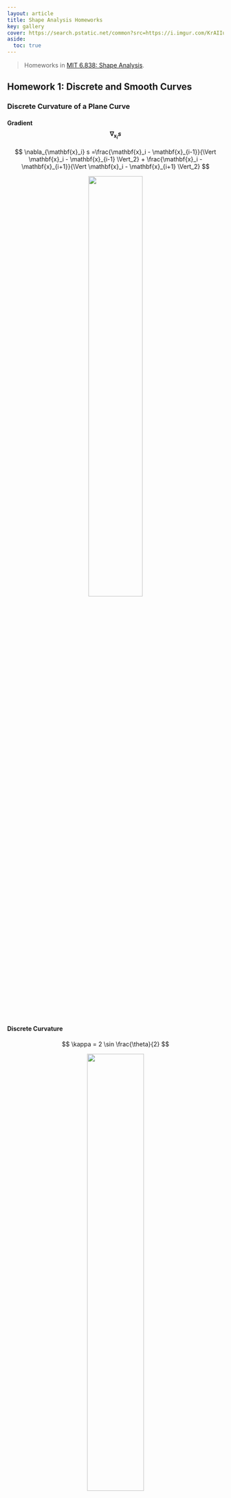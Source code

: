 ```yaml
---
layout: article
title: Shape Analysis Homeworks
key: gallery
cover: https://search.pstatic.net/common?src=https://i.imgur.com/KrAIIuX.gif
aside:
  toc: true
---
```


> Homeworks in [MIT 6.838: Shape Analysis](https://groups.csail.mit.edu/gdpgroup/6838_spring_2021.html).
<!--more-->

## Homework 1: Discrete and Smooth Curves

### Discrete Curvature of a Plane Curve

#### Gradient $$\nabla_{\mathbf{x}_i} s$$

$$
\nabla_{\mathbf{x}_i} s =\frac{\mathbf{x}_i - \mathbf{x}_{i-1}}{\Vert \mathbf{x}_i - \mathbf{x}_{i-1} \Vert_2} + \frac{\mathbf{x}_i - \mathbf{x}_{i+1}}{\Vert \mathbf{x}_i - \mathbf{x}_{i+1} \Vert_2}
$$

<div align=center>
<img src="https://search.pstatic.net/common?src=https://i.imgur.com/HEp18iQ.png" width="50%">
</div>

#### Discrete Curvature

$$
\kappa = 2 \sin \frac{\theta}{2}
$$

<div align=center>
<img src="https://search.pstatic.net/common?src=https://i.imgur.com/YMaEmwy.png" width="51%">
</div>

#### Curve Shortening Flow

$$
\mathbf{x}_i' = \mathbf{x}_i - (\nabla_{\mathbf{x}_i} s) h
$$

<div align=center>
<img src="https://search.pstatic.net/common?src=https://i.imgur.com/J1jChfg.gif" width="50%">
</div>

<div align=center>
<img src="https://search.pstatic.net/common?src=https://i.imgur.com/lE8Rv1s.gif" width="50%">
</div>

<div align=center>
<img src="https://search.pstatic.net/common?src=https://i.imgur.com/KE61wET.gif" width="50%">
</div>

### Discrete Elastic Rods

<div align=center>
<img src="https://search.pstatic.net/common?src=https://i.imgur.com/cHm2IwG.gif" width="45%">
<img src="https://search.pstatic.net/common?src=https://i.imgur.com/VvSJcuN.gif" width="45%">
<img src="https://search.pstatic.net/common?src=https://i.imgur.com/HLOl1tB.gif" width="45%">
<img src="https://search.pstatic.net/common?src=https://i.imgur.com/KrAIIuX.gif" width="45%">
</div>

## Homework 2: Surfaces and Curvature

### Mean Curvature Flow with Explicit Integrator

$$
\frac{\mathbf{p} (t+\tau) - \mathbf{p} (t)}{\tau} = - \mathbf{M}^{-1} (\mathbf{p} (t)) \cdot \mathbf{L} (\mathbf{p} (t)) \cdot \mathbf{p} (t)
$$

$$
\mathbf{p} (t+\tau) = \mathbf{p} (t) - \tau \mathbf{M}^{-1} (\mathbf{p} (t)) \cdot \mathbf{L} (\mathbf{p} (t)) \cdot \mathbf{p} (t)
$$

<div align=center>
<img src="https://search.pstatic.net/common?src=https://i.imgur.com/14jPnsN.gif" width="50%">
</div>

### Mean Curvature Flow with (Semi-)Implicit Integrator

$$
\frac{\mathbf{p} (t+\tau) - \mathbf{p} (t)}{\tau} = - \mathbf{M}^{-1} (\mathbf{p} (t)) \cdot \mathbf{L} (\mathbf{p} (t)) \cdot \mathbf{p} (t+\tau)
$$

$$
\mathbf{p} (t+\tau) =\bigg(\mathbf{I} + \tau \mathbf{M}^{-1} (\mathbf{p} (t)) \cdot \mathbf{L} (\mathbf{p} (t)) \bigg)^{-1} \cdot \mathbf{p} (t) 
$$

<div align=center>
<img src="https://search.pstatic.net/common?src=https://i.imgur.com/Bl0zqwZ.gif" width="50%">
</div>

### Non-Singular Mean Curvature Flow

$$
\mathbf{p} (t+\tau) = \bigg(\mathbf{I} + \tau \mathbf{M}^{-1} (\mathbf{p} (t)) \cdot \mathbf{L} (\mathbf{p} (0)) \bigg)^{-1} \cdot \mathbf{p} (t) 
$$

<div align=center>
<img src="https://search.pstatic.net/common?src=https://i.imgur.com/RDqlDh7.gif" width="50%">
</div>

## Homework 3: Geodesics, Distance, and Metric Embedding

### Swiss-Roll DataSet

<div align=center>
<img src="https://search.pstatic.net/common?src=https://i.imgur.com/KiBi29n.png" width="45%">
</div>

### Maximum Variance Unfolding

<div align=center>
<img src="https://search.pstatic.net/common?src=https://i.imgur.com/s4WDk8X.png" width="45%">
<img src="https://search.pstatic.net/common?src=https://i.imgur.com/eyU9fFs.png" width="45%">
<img src="https://search.pstatic.net/common?src=https://i.imgur.com/EwffIl4.png" width="45%">
<img src="https://search.pstatic.net/common?src=https://i.imgur.com/1FDabII.png" width="45%">
</div>

## Homework 4: Laplacian and Vector Fields

### Helmholtz Decomposition

1. $$\nabla \cdot V = \nabla \cdot \nabla \zeta = \Delta \zeta$$
2. $$\nabla \times W = V - \nabla \zeta$$

### Geodesic Distance from the Laplacian

#### Heat Kernel & Normalized Gradient

<div align=center>
<img src="https://search.pstatic.net/common?src=https://i.imgur.com/92t2TcB.png" width="50%">
</div>

#### Divergences

<div align=center>
<img src="https://search.pstatic.net/common?src=https://i.imgur.com/U3vhQx3.png" width="50%">
</div>

#### Geodesic Distances

<div align=center>
<img src="https://search.pstatic.net/common?src=https://i.imgur.com/JhFYXjq.png" width="50%">
</div>

### Parallel Transport from the Connection Laplacian

<div align=center>
<img src="https://search.pstatic.net/common?src=https://i.imgur.com/GQYwCBz.png" width="50%">
</div>

<div align=center>
<img src="https://search.pstatic.net/common?src=https://i.imgur.com/k5hiqoa.png" width="50%">
</div>

<div align=center>
<img src="https://search.pstatic.net/common?src=https://i.imgur.com/DCl9ppI.png" width="50%">
</div>

### Operator Approach to Tangent Vector Fields

#### Scalar Field Advection

<div align=center>
<img src="https://search.pstatic.net/common?src=https://i.imgur.com/obuaX0R.gif" width="50%">
</div>

## Manifold Optimization and Optimal Transport

### Optimal Transport

(a) $$W(\mathbf{p}, \mathbf{q})$$ measures the minimum cost of transporting $$\mathbf{p}$$ to $$\mathbf{q}$$.

(b) Let $$K_\alpha = e^{-\frac{C}{\alpha}}$$, then

$$
\begin{aligned}
\alpha \cdot \text{KL} (T \Vert K_\alpha) &= \alpha \cdot \sum_{ij} T_{ij} \bigg( \ln{\frac{T_{ij}}{(K_\alpha)_{ij}}} -1 \bigg) = \alpha \cdot \bigg( \sum_{ij} T_{ij} \big( \ln{T_{ij}}-1 \big) - \sum_{ij} T_{ij} \ln{(K_\alpha)_{ij}} \bigg) \\
&= \alpha \cdot \bigg( \sum_{ij} T_{ij} \ln{T_{ij}} - 1 \bigg) + \alpha \cdot \sum_{ij} T_{ij} \cdot \bigg( \frac{C_{ij}}{\alpha} \bigg) \\
&= \sum_{ij} T_{ij} \cdot C_{ij} + \alpha \cdot \bigg( \sum_{ij} T_{ij} \ln{T_{ij}} - 1 \bigg)
\end{aligned}
$$

(c) The Lagrange could be expressed as:

$$
\mathcal{L} (T; \lambda, \mu) = \sum_{ij} T_{ij} \cdot C_{ij} + \alpha \cdot \bigg( \sum_{ij} T_{ij} \ln{T_{ij}} - 1 \bigg) + \sum_i \lambda_i \cdot \bigg( \sum_j T_{ij} - p_i \bigg) + \sum_j \mu_j \cdot \bigg( \sum_i T_{ij} - q_j \bigg)
$$

where $$\lambda_i$$ and $$\mu_j$$ are Lagrange multipliers.

Taking derivative of $$T_{ij}$$, we have:

$$
\frac{\partial \mathcal{L}}{\partial T_{ij}} = C_{ij} + \alpha ( \ln{T_{ij}} + 1 ) + \lambda_i + \mu_j = 0
$$

which implies:

$$
T_{ij} = \exp \bigg\{ - \frac{C_{ij} + \lambda_i + \mu_j}{\alpha} - 1 \bigg\} 
= e^{-\frac{\lambda_i}{\alpha}-\frac{1}{2}} \cdot e^{-\frac{C_{ij}}{\alpha}} \cdot e^{-\frac{\mu_j}{\alpha}-\frac{1}{2}}
$$

Thus, 

$$
T = \text{diag}(\mathbf{v}) \cdot K_\alpha \cdot \text{diag}(\mathbf{w}) 
$$

where

$$
\mathbf{v}_i = e^{-\frac{\lambda_i}{\alpha}-\frac{1}{2}}
$$

$$
\mathbf{w}_j = e^{-\frac{\mu_j}{\alpha}-\frac{1}{2}}
$$

(d) When $$\alpha$$ is small enough, we have

$$
C_{ij} = d^2(x_i, x_j) \approx -2 \times \frac{\alpha}{2} \ln \mathcal{H}_{\frac{\alpha}{2}} (x_i, x_j)
$$

Thus,

$$
\mathcal{H}_{\frac{\alpha}{2}} (x_i, x_j) \approx e^{-\frac{C_{ij}}{\alpha}} = (K_\alpha)_{ij}
$$

(e) If $$k$$ is odd, the Lagrange could be expressed as

$$
\begin{aligned}
\mathcal{L} (T; \lambda) 
&= \text{KL} (T \Vert T^{(k-1)}) + \sum_i \lambda_i \cdot \bigg( \sum_j T_{ij} - p_i \bigg) \\
&= \sum_{ij} T_{ij} \bigg( \ln{T_{ij}} - \ln{T^{(k-1)}_{ij}} -1 \bigg) + \sum_i \lambda_i \cdot \bigg( \sum_j T_{ij} - p_i \bigg) \\
&= \sum_{ij} T_{ij} \bigg( \ln{T_{ij}} - \ln{T^{(k-1)}_{ij}} \bigg) + \sum_i \lambda_i \cdot \bigg( \sum_j T_{ij} - p_i \bigg) - 1
\end{aligned}
$$

Taking derivative of $$T_{ij}$$, we have

$$
\frac{\partial \mathcal{L}}{\partial T_{ij}} = \bigg( \ln{T_{ij}} - \ln{T^{(k-1)}_{ij}} \bigg) + 1 + \lambda_i = 0
$$

Thus,

$$
T_{ij} = \frac{T^{(k-1)}_{ij}}{e^{1+\lambda_i}}
$$

This implies that

$$
T^{(k)} = \text{diag}(\mathbf{\tilde{v}}^{(k)}) \cdot T^{(k-1)}
$$

where

$$
\mathbf{\tilde{v}}^{(k)}_i = \frac{1}{e^{1+\lambda_i}}
$$

Similarly, when $$k$$ is even, we have

$$
T_{ij} = \frac{T^{(k-1)}_{ij}}{e^{1+\mu_j}}
$$

where $$\mu_j$$ is the Lagrange multiplier. Then,

$$
T^{(k)} = T^{(k-1)} \cdot \text{diag}(\mathbf{\tilde{w}}^{(k)}) 
$$

$$
\mathbf{\tilde{w}}^{(k)}_j = \frac{1}{e^{1+\mu_j}}
$$

Putting these together, we derive the iteration

$$
\begin{aligned}
T^{(k)} &= \text{diag}(\mathbf{v}^{(k)}) \cdot T^{(0)} \cdot \text{diag}(\mathbf{w}^{(k)}) \\
&= \text{diag}(\mathbf{v}^{(k)}) \cdot \mathcal{H}_{\frac{\alpha}{2}} \cdot \text{diag}(\mathbf{w}^{(k)})
\end{aligned}
$$

Now we only need to determine the vectors $$\mathbf{v}^{(k)}$$ and $$\mathbf{w}^{(k)}$$. Suppose $$k$$ is odd, the constraints of $$p_i$$ gives

$$
p_i = \sum_j T^{(k)}_{ij} = \mathbf{\tilde{v}}^{(k)}_i \cdot \sum_j T^{(k-1)}_{ij} 
$$

Thus,

$$
\mathbf{\tilde{v}}^{(k)}_i = \frac{p_i}{\sum_j T^{(k-1)}_{ij}} = \frac{p_i}{\sum_j T^{(k-2)}_{ij} \tilde{\mathbf{w}}^{(k-1)}_j}
$$

Similarly, when $$k$$ is even we have

$$
q_j = \sum_i T^{(k)}_{ij} = \mathbf{\tilde{w}}^{(k)}_j \cdot \sum_i T^{(k-1)}_{ij} 
$$

$$
\mathbf{\tilde{w}}^{(k)}_j = \frac{q_j}{\sum_i T^{(k-1)}_{ij}} = \frac{q_j}{\sum_i T^{(k-2)}_{ij} \tilde{\mathbf{v}}^{(k-1)}_i}
$$

Now we derive the **Sinkhorn iteration** step:

$$
\mathbf{v} \leftarrow \mathbf{p} \oslash (T \cdot \mathbf{w})
$$

$$
\mathbf{w} \leftarrow \mathbf{q} \oslash (\mathbf{v} \cdot T)
$$

where $$\oslash$$ is the elementwise division operator.

(f)

<div align=center>
<img src="https://search.pstatic.net/common?src=https://i.imgur.com/zCVLfjc.jpg" width="40%">
<img src="https://search.pstatic.net/common?src=https://i.imgur.com/YhZo8Tc.jpg" width="42%">
</div>